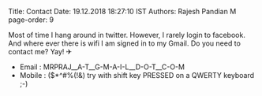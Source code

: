 Title: Contact
Date: 19.12.2018 18:27:10 IST
Authors: Rajesh Pandian M
page-order: 9

Most of time I hang around in twitter. 
However, I rarely login to facebook. 
And where ever there is wifi I am signed in to my Gmail. 
Do you need to contact me? Yay! ✈

- Email : MRPRAJ__A-T__G-M-A-I-L__D-O-T__C-O-M
- Mobile : ($*^#%(!&) try with shift key PRESSED on a QWERTY keyboard ;-)
